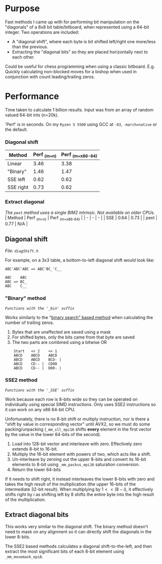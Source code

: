 # Purpose
Fast methods I came up with for performing bit manipulation on the "diagonals" of a 8x8 bit table/bitboard, when represented using a 64-bit integer.
Two operations are included:
- A "diagonal shift", where each byte is bit shifted left/right one more/less than the previous.
- Extracting the "diagonal bits" so they are placed horizontally next to each other.

Could be useful for chess programming when using a classic bitboard.
E.g. Quickly calculating non-blocked moves for a bishop when used in conjunction with count leading/trailing zeros.

# Performance
Time taken to calculate 1 billion results. Input was from an array of random valued 64-bit ints (n=20k).

'Perf' is in seconds. On my `Ryzen 5 5500` using GCC at `-O3`, `-march=native` or the default.
### Diagonal shift
| Method | Perf <sub>(m=n)</sub> | Perf <sub>(m=x86-64)</sub> |
| - | - | - |
| Linear | 3.46 | 3.38 |
| "Binary" | 1.46 | 1.47 |
| SSE left | 0.62 | 0.62 |
| SSE right | 0.73 | 0.62 |

### Extract diagonal
*The `pext` method uses a single BIM2 intrinsic. Not available on older CPUs.*
| Method | Perf <sub>(m=n)</sub> | Perf <sub>(m=x86-64)</sub> |
| - | - | - |
| SSE | 0.64 | 0.73 |
| pext | 0.77 | N/A |

## Diagonal shift
*File: `diagShift.h`*

For example, on a 3x3 table, a bottom-to-left diagonal shift would look like:
```
ABC'ABC'ABC => ABC'BC_'C__

ABC    ABC
ABC => BC_
ABC    C__
```
### "Binary" method
*`Functions with the '_bin' suffix`*

Works similarly to the "[binary search" based method](https://en.wikipedia.org/wiki/Find_first_set#CTZ) when calculating the number of trailing zeros.
1. Bytes that are unaffected are saved using a mask
2. For shifted bytes, only the bits came from that byte are saved
3. The two parts are combined using a bitwise OR 
```
	Start	<< 2	<< 1
	ABCD  	ABCD  	ABCD
	ABCD  	ABCD  	BCD- |
	ABCD  	CD-- |	CD00
	ABCD  	CD-- |	D00- |
```
### SSE2 method
*`Functions with the '_SSE' suffix`*

Work because each row is 8-bits wide so they can be operated on individually using special SIMD instructions.
Only uses SSE2 instructions so it can work on any x86 64-bit CPU.

Unfortunately, there is no 8-bit shift or multiply instruction, nor is there a "shift by value in corresponding vector" until AVX2, so we must do some packing/unpacking
(`_mm_sll_epi16` shifts **every** element in the first vector by the value in the lower 64-bits of the second).
1. Load into 128-bit vector and interleave with zero. Effectively zero extends 8-bit to 16-bit.
2. Multiply the 16-bit element with powers of two, which acts like a shift.
3. Un-interleave by zeroing out the upper 8-bits and convert its 16-bit elements to 8-bit using `_mm_packus_epi16` saturation conversion.
4. Return the lower 64-bits

If it needs to shift right, it instead interleaves the lower 8-bits with zero and takes the high result of the multiplication (the upper 16-bits of the intermediate 32-bit result).
When multiplying by $`1<<(8-i)`$, it effectively shifts right by $`i`$ as shifting left by 8 shifts the entire byte into the high result of the multiplication.

## Extract diagonal bits
This works very similar to the diagonal shift. The binary method doesn't need to mask on any alignment so it can directly shift the diagonals in the lower 8-bits.

The SSE2 based methods calculates a diagonal shift-to-the-left, and then extract the most significant bits of each 8-bit element using `_mm_movemask_epi8`.
